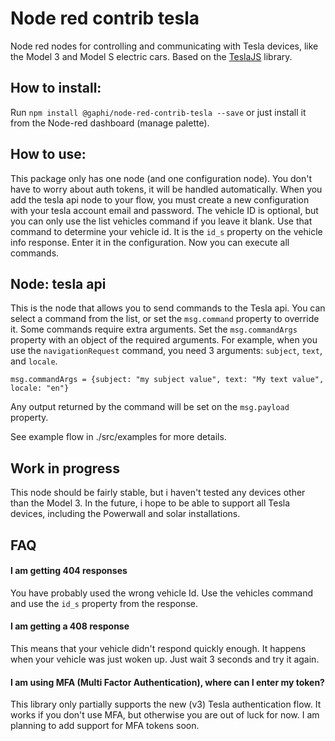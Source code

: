 # Node red contrib tesla

Node red nodes for controlling and communicating with Tesla devices, like the Model 3 and Model S electric cars. Based on the [TeslaJS](https://github.com/mseminatore/TeslaJS) library.

## How to install:
Run `npm install @gaphi/node-red-contrib-tesla --save` or just install it from the Node-red dashboard (manage palette).

## How to use:
This package only has one node (and one configuration node). You don't have to worry about auth tokens, it will be handled automatically. 
When you add the tesla api node to your flow, you must create a new configuration with your tesla account email and password. 
The vehicle ID is optional, but you can only use the list vehicles command if you leave it blank. Use that command to determine your vehicle id. 
It is the `id_s` property on the vehicle info response. Enter it in the configuration. Now you can execute all commands.

## Node: tesla api
This is the node that allows you to send commands to the Tesla api. You can select a command from the list, or set the  `msg.command` property to override it. 
Some commands require extra arguments. Set the `msg.commandArgs` property with an object of the required arguments. 
For example, when you use the `navigationRequest` command, you need 3 arguments: `subject`, `text`, and `locale`.

```
msg.commandArgs = {subject: "my subject value", text: "My text value", locale: "en"} 
```

Any output returned by the command will be set on the `msg.payload` property.

See example flow in ./src/examples for more details.

## Work in progress

This node should be fairly stable, but i haven't tested any devices other than the Model 3. 
In the future, i hope to be able to support all Tesla devices, including the Powerwall and solar installations. 

## FAQ
#### I am getting 404 responses
You have probably used the wrong vehicle Id. Use the vehicles command and use the `id_s` property from the response.

#### I am getting a 408 response
This means that your vehicle didn't respond quickly enough. It happens when your vehicle was just woken up. Just wait 3 seconds and try it again.

#### I am using MFA (Multi Factor Authentication), where can I enter my token? 
This library only partially supports the new (v3) Tesla authentication flow. It works if you don't use MFA, but otherwise you are out of luck for now. I am planning to add support for MFA tokens soon.